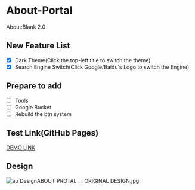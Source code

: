 # About-Portal
About:Blank 2.0

## New Feature List
- [x] Dark Theme(Click the top-left title to switch the theme)
- [x] Search Engine Switch(Click Google/Baidu's Logo to switch the Engine)

## Prepare to add
- [ ] Tools
- [ ] Google Bucket
- [ ] Rebuild the btn system

## Test Link(GitHub Pages)
[DEMO LINK](https://ecwu.github.io/About-Portal/)

## Design
![ap DesignABOUT PROTAL __ ORIGINAL DESIGN.jpg](https://ooo.0o0.ooo/2017/06/14/5940d9cf20fd4.jpg)
